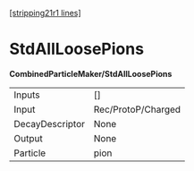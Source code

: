 [[stripping21r1 lines]](./stripping21r1-index)

# StdAllLoosePions

**CombinedParticleMaker/StdAllLoosePions**

|                 |                    |
|-----------------|--------------------|
| Inputs          | []               |
| Input           | Rec/ProtoP/Charged |
| DecayDescriptor | None               |
| Output          | None               |
| Particle        | pion               |
